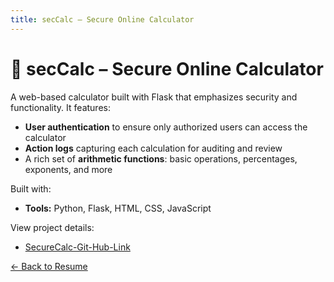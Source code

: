 ```yaml
---
title: secCalc – Secure Online Calculator
---
```


# 🔐 secCalc – Secure Online Calculator

A web-based calculator built with Flask that emphasizes security and functionality. It features:

- **User authentication** to ensure only authorized users can access the calculator  
- **Action logs** capturing each calculation for auditing and review  
- A rich set of **arithmetic functions**: basic operations, percentages, exponents, and more  

Built with:  
- **Tools:** Python, Flask, HTML, CSS, JavaScript  

View project details:
- [SecureCalc-Git-Hub-Link](https://github.com/zahrashefa318/Zahra-DAE-projects/tree/master/python_2)


[← Back to Resume](../../myresume.md)
